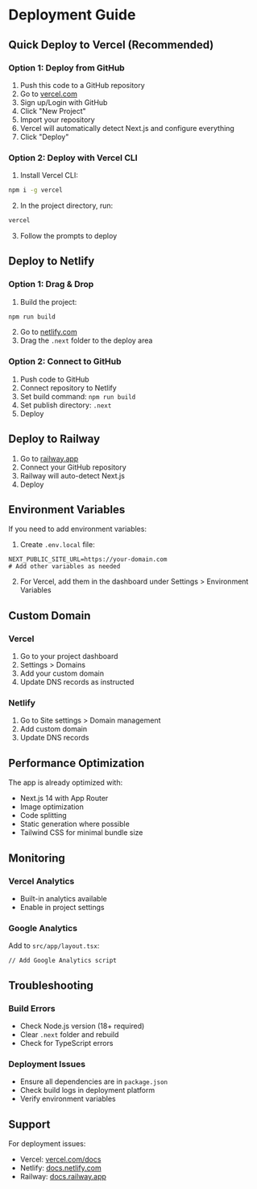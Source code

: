 # Deployment Guide

## Quick Deploy to Vercel (Recommended)

### Option 1: Deploy from GitHub
1. Push this code to a GitHub repository
2. Go to [vercel.com](https://vercel.com)
3. Sign up/Login with GitHub
4. Click "New Project"
5. Import your repository
6. Vercel will automatically detect Next.js and configure everything
7. Click "Deploy"

### Option 2: Deploy with Vercel CLI
1. Install Vercel CLI:
```bash
npm i -g vercel
```

2. In the project directory, run:
```bash
vercel
```

3. Follow the prompts to deploy

## Deploy to Netlify

### Option 1: Drag & Drop
1. Build the project:
```bash
npm run build
```

2. Go to [netlify.com](https://netlify.com)
3. Drag the `.next` folder to the deploy area

### Option 2: Connect to GitHub
1. Push code to GitHub
2. Connect repository to Netlify
3. Set build command: `npm run build`
4. Set publish directory: `.next`
5. Deploy

## Deploy to Railway

1. Go to [railway.app](https://railway.app)
2. Connect your GitHub repository
3. Railway will auto-detect Next.js
4. Deploy

## Environment Variables

If you need to add environment variables:

1. Create `.env.local` file:
```env
NEXT_PUBLIC_SITE_URL=https://your-domain.com
# Add other variables as needed
```

2. For Vercel, add them in the dashboard under Settings > Environment Variables

## Custom Domain

### Vercel
1. Go to your project dashboard
2. Settings > Domains
3. Add your custom domain
4. Update DNS records as instructed

### Netlify
1. Go to Site settings > Domain management
2. Add custom domain
3. Update DNS records

## Performance Optimization

The app is already optimized with:
- Next.js 14 with App Router
- Image optimization
- Code splitting
- Static generation where possible
- Tailwind CSS for minimal bundle size

## Monitoring

### Vercel Analytics
- Built-in analytics available
- Enable in project settings

### Google Analytics
Add to `src/app/layout.tsx`:
```tsx
// Add Google Analytics script
```

## Troubleshooting

### Build Errors
- Check Node.js version (18+ required)
- Clear `.next` folder and rebuild
- Check for TypeScript errors

### Deployment Issues
- Ensure all dependencies are in `package.json`
- Check build logs in deployment platform
- Verify environment variables

## Support

For deployment issues:
- Vercel: [vercel.com/docs](https://vercel.com/docs)
- Netlify: [docs.netlify.com](https://docs.netlify.com)
- Railway: [docs.railway.app](https://docs.railway.app)

